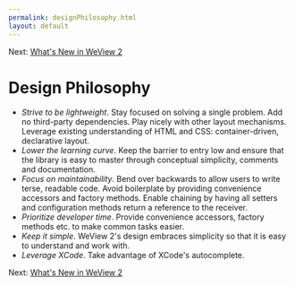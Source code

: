 ```yaml
---
permalink: designPhilosophy.html
layout: default
---
```


Next\: [What's New in WeView 2](whatsNewWeView2.html)

Design Philosophy
==

<!-- TEMPLATE START -->

* _Strive to be lightweight_. Stay focused on solving a single problem. Add no third-party dependencies. Play nicely with other layout mechanisms. Leverage existing understanding of HTML and CSS: container-driven, declarative layout.
* _Lower the learning curve_.  Keep the barrier to entry low and ensure that the library is easy to master through conceptual simplicity, comments and documentation.
* _Focus on maintainability_. Bend over backwards to allow users to write terse, readable code.  Avoid boilerplate by providing convenience accessors and factory methods. Enable chaining by having all setters and configuration methods return a reference to the receiver. 
* _Prioritize developer time_. Provide convenience accessors, factory methods etc. to make common tasks easier. 
* _Keep it simple_. WeView 2's design embraces simplicity so that it is easy to understand and work with.
* _Leverage XCode_. Take advantage of XCode's autocomplete.

<!-- TEMPLATE END -->

Next\: [What's New in WeView 2](whatsNewWeView2.html)